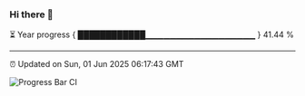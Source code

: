 ### Hi there 👋

⏳ Year progress { ████████████▁▁▁▁▁▁▁▁▁▁▁▁▁▁▁▁▁▁ } 41.44 %

---

⏰ Updated on Sun, 01 Jun 2025 06:17:43 GMT

![Progress Bar CI](https://github.com/code-lakshay/GitHub-Actions-Demo/workflows/Progress%20Bar%20CI/badge.svg)
